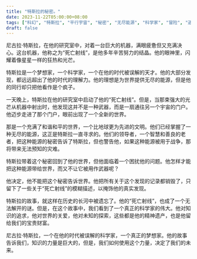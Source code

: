 ```yaml
---
title: "特斯拉的秘密。"
date: 2023-11-22T05:00:00+08:00
tags: ["科幻", "特斯拉", "平行宇宙", "秘密", "无尽能源", "科学家", "冒险", "道德抉择", "ChatGPT"]
draft: false
--- 
```


尼古拉·特斯拉，在他的研究室中，对着一台巨大的机器，满眼疲惫但又充满决心。这台机器，他称之为“死亡射线”，是他多年辛苦努力的结晶。他的眼神里，闪耀着像星星一样的狂热和光芒。

特斯拉是一个梦想家，一个科学家，一个在他的时代被误解的天才。他的大部分发现，都远远超出了他的时代的理解力。他的理想是为世界提供无尽的能源，但是他的同行却只把他看作是个疯子。

一天晚上，特斯拉在他的研究室中启动了他的“死亡射线”。但是，当那束强大的光芒从机器中射出时，他发现这并不是一种武器，而是一扇通往另一个宇宙的门户。他迈步走进了那个门户，眼前出现了一个全新的世界。

那是一个充满了和谐和平的世界，一个比地球更为先进的文明。他们已经掌握了一种无尽的能源，这正是特斯拉一直寻求的。他们的领导者，一个智慧和善良的老者，把这种能源的秘密告诉了特斯拉，但也警告他，如果这种能源被用于战争，那将带来无法预知的灾难。

特斯拉带着这个秘密回到了他的世界，但他面临着一个困扰他的问题。他怎样才能把这种能源带给世界，而又不让它被用作武器呢？

他决定，他不能把这个秘密告诉世界。他把所有关于这个发现的记录都销毁了，只留下了一些关于“死亡射线”的模糊描述，以掩饰他的真实发现。

特斯拉的故事，就这样在历史的长河中被遗忘了。他的“死亡射线”，也成了一个无法解开的谜。但是，在这个故事中，我们看到了一个真正的科学家的伟大。他对知识的追求，他对世界的关爱，他对未知的探索，这些都是他的精神遗产，也是他留给我们的宝贵财富。

尼古拉·特斯拉，一个在他的时代被误解的科学家，一个真正的梦想家。他的故事告诉我们，知识的力量是巨大的，但是，我们如何使用这个力量，决定了我们的未来。